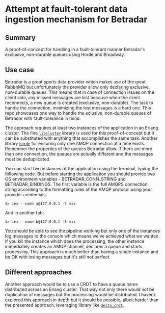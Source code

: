 # Attempt at fault-tolerant data ingestion mechanism for Betradar

## Summary

A proof-of-concept for handling in a fault-tolerant manner Betradar's 
exclusive, non-durable queues using Horde and Broadway.

## Use case

Betradar is a great sports data provider which makes use of the great RabbitMQ
but unfortunately the provider allow only declaring exclusive, non-durable
queues. This means that in case of connection issues on the client side, any
missed messages are lost because when the client reconnects, a new queue is
created (exclusive, non-durable). The task to handle the connection, minimizing
the lost messages is a hard one. This repo showcases one way to handle the
eclusive, non-durable queues of Betradar with fault-tolerance in mind.

The approach requires at least two instances of the application in an Erlang
cluster. The fine [`libcluster`](https://hexdocs.pm/libcluster/) library is 
used for this proof-of-concept but it can be substituted with anything that
accomplishes the same task. Another library [`horde`](https://hexdocs.pm/horde)
for ensuring only one AMQP connection at a time exists. Remember the properties
of the queues Betradar allow. If there are more than one connection, the queues
are actually different and the messages must be deduplicated.

You can start two instances of the application using the terminal, typing the
following code. But before starting the application you should provide two
OS environment variables - BETRADAR_CONN_STRING and BETRADAR_BINDINGS. The
first variable is the full AMQPS connection string according to the formatting
rules of the AMQP protocol using your provider credentials.

```
$> iex --name a@127.0.0.1 -S mix
```

And in another tab:

```
$> iex --name b@127.0.0.1 -S mix
```

You should be able to see the pipeline working but only one of the instances
log messages to the console which means we've achieved what we wanted. If you
kill the instance which does the processing, the other instance immediately
creates an AMQP channel, declares a queue and starts processing. This approach
is much better than having a single instance and be OK with losing messages but
it's still not perfect.

## Different approaches

Another approach would be to use a CRDT to have a queue name distributed across
an Erlang cluster. That way not only there would not be duplication of messages
but the processing would be distributed. I havent explored this approach in
depth but it should be possible, albeit harder than the presented approach,
leveraging library like [`delta_crdt`](https://hexdocs.pm/delta_crd).